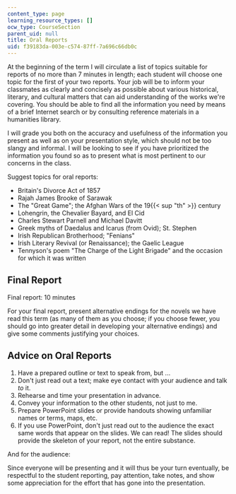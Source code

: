 ```yaml
---
content_type: page
learning_resource_types: []
ocw_type: CourseSection
parent_uid: null
title: Oral Reports
uid: f39183da-003e-c574-87ff-7a696c66db0c
---
```


At the beginning of the term I will circulate a list of topics suitable for reports of no more than 7 minutes in length; each student will choose one topic for the first of your two reports. Your job will be to inform your classmates as clearly and concisely as possible about various historical, literary, and cultural matters that can aid understanding of the works we're covering. You should be able to find all the information you need by means of a brief Internet search or by consulting reference materials in a humanities library.

I will grade you both on the accuracy and usefulness of the information you present as well as on your presentation style, which should not be too slangy and informal. I will be looking to see if you have prioritized the information you found so as to present what is most pertinent to our concerns in the class.

Suggest topics for oral reports:

*   Britain's Divorce Act of 1857
*   Rajah James Brooke of Sarawak
*   The "Great Game"; the Afghan Wars of the 19{{< sup "th" >}} century
*   Lohengrin, the Chevalier Bayard, and El Cid
*   Charles Stewart Parnell and Michael Davitt
*   Greek myths of Daedalus and Icarus (from Ovid); St. Stephen
*   Irish Republican Brotherhood; "Fenians"
*   Irish Literary Revival (or Renaissance); the Gaelic League
*   Tennyson's poem "The Charge of the Light Brigade" and the occasion for which it was written

Final Report
------------

Final report: 10 minutes

For your final report, present alternative endings for the novels we have read this term (as many of them as you choose; if you choose fewer, you should go into greater detail in developing your alternative endings) and give some comments justifying your choices.

Advice on Oral Reports
----------------------

1.  Have a prepared outline or text to speak from, but ...
2.  Don't just read out a text; make eye contact with your audience and talk _to_ it.
3.  Rehearse and time your presentation in advance.
4.  Convey your information to the other students, not just to me.
5.  Prepare PowerPoint slides or provide handouts showing unfamiliar names or terms, maps, etc.
6.  If you use PowerPoint, don't just read out to the audience the exact same words that appear on the slides. We can read! The slides should provide the skeleton of your report, not the entire substance.

And for the audience:

Since everyone will be presenting and it will thus be your turn eventually, be respectful to the student reporting, pay attention, take notes, and show some appreciation for the effort that has gone into the presentation.